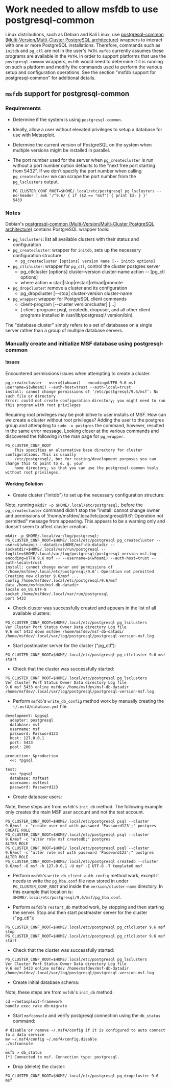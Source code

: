 # Work needed to allow msfdb to use postgresql-common

Linux distributions, such as Debian and Kali Linux, use [postgresql-common (Multi-Version/Multi-Cluster PostgreSQL architecture)](https://salsa.debian.org/postgresql/postgresql-common) wrappers to interact with one or more PostgreSQL installations. Therefore, commands such as `initdb` and `pg_ctl` are not in the user's `PATH`. `msfdb` currently assumes these programs are available in the `PATH`. In order to support platforms that use the `postgresql-common` wrappers, `msfdb` would need to determine if it is running on such a platform and modify the commands used to perform the various setup and configuration operations. See the section "msfdb support for postgresql-common" for additional details.

## `msfdb` support for postgresql-common

### Requirements

* Determine if the system is using `postgresql-common`.
* Ideally, allow a user without elevated privileges to setup a database for use with Metasploit.
* Determine the current version of PostgreSQL on the system when multiple versions might be installed in parallel.
* The port number used for the server when `pg_createcluster` is run without a port number option defaults to the "next free port starting from 5432". If we don't specify the port number when calling `pg_createcluster` we can scrape the port number from the `pg_lsclusters` output.

    ```
    PG_CLUSTER_CONF_ROOT=$HOME/.local/etc/postgresql pg_lsclusters --no-header | awk '/^9.6/ { if ($2 == "msf") { print $3; } }'
    5433
    ```

### Notes

Debian's [postgresql-common (Multi-Version/Multi-Cluster PostgreSQL architecture)](https://salsa.debian.org/postgresql/postgresql-common) contains PostgreSQL wrapper tools:

* `pg_lsclusters`: list all available clusters with their status and configuration
* `pg_createcluster`: wrapper for `initdb`, sets up the necessary configuration structure
    * `pg_createcluster [options] version name [-- initdb options]`
* `pg_ctlcluster`: wrapper for `pg_ctl`, control the cluster postgres server
    * pg_ctlcluster [options] cluster-version cluster-name action -- [pg_ctl options]
    * where action = start|stop|restart|reload|promote
* `pg_dropcluster`: remove a cluster and its configuration
    * pg_dropcluster [--stop] cluster-version cluster-name
* `pg_wrapper`: wrapper for PostgreSQL client commands
    * client-program [--cluster version/cluster] [...]
    * ( client-program: psql, createdb, dropuser, and all other client programs installed in /usr/lib/postgresql/ version/bin).

The "database cluster" simply refers to a set of databases on a single server rather than a group of multiple database servers.

### Manually create and initialize MSF database using postgresql-common

#### Issues

Encountered permissions issues when attempting to create a cluster.

```
pg_createcluster --user=$(whoami) --encoding=UTF8 9.6 msf -- --username=$(whoami) --auth-host=trust --auth-local=trust
install: cannot change permissions of ‘/etc/postgresql/9.6/msf’: No such file or directory
Error: could not create configuration directory; you might need to run this program with root privileges
```

Requiring root privileges may be prohibitive to user installs of MSF. How can we create a cluster without root privileges? Adding the user to the postgres group and attempting to `sudo -u postgres` the command, however, resulted in the same error message. Looking closer at the various commands and discovered the following in the man page for `pg_wrapper`.

```
PG_CLUSTER_CONF_ROOT
    This specifies an alternative base directory for cluster configurations. This is usually
    /etc/postgresql/, but for testing/development purposes you can change this to point to e. g. your
    home directory, so that you can use the postgresql-common tools without root privileges.
```

#### Working Solution

* Create cluster ("initdb") to set up the necessary configuration structure:

Note, running `mkdir -p $HOME/.local/etc/postgresql;` before the `pg_createcluster` command didn't stop the "install: cannot change owner and permissions of ‘/home/msfdev/.local/etc/postgresql/9.6’: Operation not permitted" message from appearing. This appears to be a warning only and doesn't seem to affect cluster creation.

```
mkdir -p $HOME/.local/var/log/postgresql; PG_CLUSTER_CONF_ROOT=$HOME/.local/etc/postgresql pg_createcluster --user=$(whoami) --datadir=$HOME/msf-db-datadir --socketdir=$HOME/.local/var/run/postgresql --logfile=$HOME/.local/var/log/postgresql/postgresql-version-msf.log --encoding=UTF8 9.6 msf -- --username=$(whoami) --auth-host=trust --auth-local=trust
install: cannot change owner and permissions of ‘/home/msfdev/.local/etc/postgresql/9.6’: Operation not permitted
Creating new cluster 9.6/msf ...
config /home/msfdev/.local/etc/postgresql/9.6/msf
data /home/msfdev/msf-db-datadir
locale en_US.UTF-8
socket /home/msfdev/.local/var/run/postgresql
port 5433
```

* Check cluster was successfully created and appears in the list of all available clusters:

```
PG_CLUSTER_CONF_ROOT=$HOME/.local/etc/postgresql pg_lsclusters
Ver Cluster Port Status Owner Data directory Log file
9.6 msf 5433 down msfdev /home/msfdev/msf-db-datadir /home/msfdev/.local/var/log/postgresql/postgresql-version-msf.log
```

* Start postmaster server for the cluster ("pg_ctl"):

```
PG_CLUSTER_CONF_ROOT=$HOME/.local/etc/postgresql pg_ctlcluster 9.6 msf start
```

* Check that the cluster was successfully started:

```
PG_CLUSTER_CONF_ROOT=$HOME/.local/etc/postgresql pg_lsclusters
Ver Cluster Port Status Owner Data directory Log file
9.6 msf 5433 online msfdev /home/msfdev/msf-db-datadir /home/msfdev/.local/var/log/postgresql/postgresql-version-msf.log
```

* Perform `msfdb`'s `write_db_config` method work by manually creating the `~/.msf4/database.yml` file.

```
development: &pgsql
  adapter: postgresql
  database: msf
  username: msf
  password: Password123
  host: 127.0.0.1
  port: 5433
  pool: 200

production: &production
  <<: *pgsql

test:
  <<: *pgsql
  database: msftest
  username: msftest
  password: Password123
```

* Create database users:

Note, these steps are from `msfdb`'s `init_db` method. The following example only creates the main MSF user account and not the test account.

```
PG_CLUSTER_CONF_ROOT=$HOME/.local/etc/postgresql psql --cluster 9.6/msf -c "create user msf with password 'Password123';" postgres
CREATE ROLE
PG_CLUSTER_CONF_ROOT=$HOME/.local/etc/postgresql psql --cluster 9.6/msf -c "alter role msf createdb;" postgres
ALTER ROLE
PG_CLUSTER_CONF_ROOT=$HOME/.local/etc/postgresql psql --cluster 9.6/msf -c "alter role msf with password 'Password123';" postgres
ALTER ROLE
PG_CLUSTER_CONF_ROOT=$HOME/.local/etc/postgresql createdb --cluster 9.6/msf -O msf -h 127.0.0.1 -U msf -E UTF-8 -T template0 msf
```

* Perform `msfdb`'s `write_db_client_auth_config` method work, except it needs to write the `pg_hba.conf` file now stored in under `PG_CLUSTER_CONF_ROOT` and inside the `version/cluster-name` directory. In this example that location is: `$HOME/.local/etc/postgresql/9.6/msf/pg_hba.conf`.

* Perform `msfdb`'s `restart_db` method work, by stopping and then starting the server. Stop and then start postmaster server for the cluster ("pg_ctl"):

```
PG_CLUSTER_CONF_ROOT=$HOME/.local/etc/postgresql pg_ctlcluster 9.6 msf stop
PG_CLUSTER_CONF_ROOT=$HOME/.local/etc/postgresql pg_ctlcluster 9.6 msf start
```

* Check that the cluster was successfully started:

```
PG_CLUSTER_CONF_ROOT=$HOME/.local/etc/postgresql pg_lsclusters
Ver Cluster Port Status Owner Data directory Log file
9.6 msf 5433 online msfdev /home/msfdev/msf-db-datadir /home/msfdev/.local/var/log/postgresql/postgresql-version-msf.log
```

* Create initial database schema:

Note, these steps are from `msfdb`'s `init_db` method.

```
cd ~/metasploit-framework
bundle exec rake db:migrate
```

* Start `msfconsole` and verify postgresql connection using the `db_status` command:

```
# disable or remove ~/.msf4/config if it is configured to auto connect to a data service
mv ~/.msf4/config ~/.msf4/config.disable
./msfconsole
...
msf5 > db_status 
[*] Connected to msf. Connection type: postgresql.
```

* Drop (delete) the cluster:

```
PG_CLUSTER_CONF_ROOT=$HOME/.local/etc/postgresql pg_dropcluster 9.6 msf
```